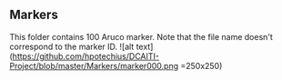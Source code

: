 ## Markers

This folder contains 100 Aruco marker. Note that the file name doesn't correspond to the marker ID.
![alt text](https://github.com/hpotechius/DCAITI-Project/blob/master/Markers/marker000.png  =250x250)
